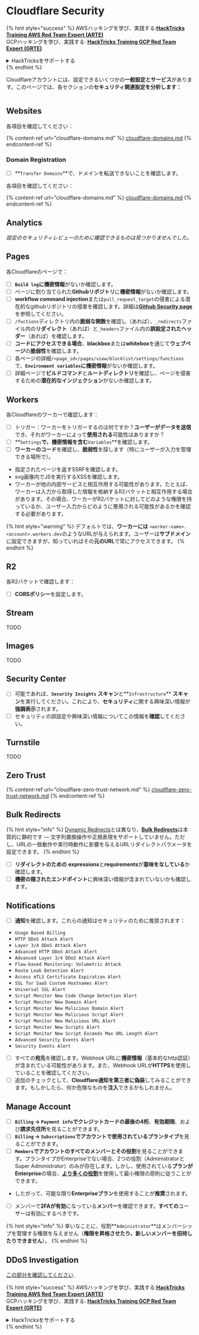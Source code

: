 # Cloudflare Security

{% hint style="success" %}
AWSハッキングを学び、実践する:<img src="../../.gitbook/assets/image (1) (1) (1).png" alt="" data-size="line">[**HackTricks Training AWS Red Team Expert (ARTE)**](https://training.hacktricks.xyz/courses/arte)<img src="../../.gitbook/assets/image (1) (1) (1).png" alt="" data-size="line">\
GCPハッキングを学び、実践する: <img src="../../.gitbook/assets/image (2).png" alt="" data-size="line">[**HackTricks Training GCP Red Team Expert (GRTE)**<img src="../../.gitbook/assets/image (2).png" alt="" data-size="line">](https://training.hacktricks.xyz/courses/grte)

<details>

<summary>HackTricksをサポートする</summary>

* [**サブスクリプションプラン**](https://github.com/sponsors/carlospolop)を確認してください！
* **💬 [**Discordグループ**](https://discord.gg/hRep4RUj7f)または[**Telegramグループ**](https://t.me/peass)に参加するか、**Twitter** 🐦 [**@hacktricks\_live**](https://twitter.com/hacktricks_live)**をフォローしてください。**
* **[**HackTricks**](https://github.com/carlospolop/hacktricks)および[**HackTricks Cloud**](https://github.com/carlospolop/hacktricks-cloud)のGitHubリポジトリにPRを提出してハッキングトリックを共有してください。**

</details>
{% endhint %}

Cloudflareアカウントには、設定できるいくつかの**一般設定とサービス**があります。このページでは、各セクションの**セキュリティ関連設定を分析します：**

<figure><img src="../../.gitbook/assets/image (117).png" alt=""><figcaption></figcaption></figure>

## Websites

各項目を確認してください：

{% content-ref url="cloudflare-domains.md" %}
[cloudflare-domains.md](cloudflare-domains.md)
{% endcontent-ref %}

### Domain Registration

* [ ] **`Transfer Domains`**で、ドメインを転送できないことを確認します。

各項目を確認してください：

{% content-ref url="cloudflare-domains.md" %}
[cloudflare-domains.md](cloudflare-domains.md)
{% endcontent-ref %}

## Analytics

_設定のセキュリティレビューのために確認できるものは見つかりませんでした。_

## Pages

各Cloudflareのページで：

* [ ] **`Build log`**に**機密情報**がないか確認します。
* [ ] ページに割り当てられた**Githubリポジトリ**に**機密情報**がないか確認します。
* [ ] **workflow command injection**または`pull_request_target`の侵害による潜在的なgithubリポジトリの侵害を確認します。詳細は[**Github Security page**](../github-security/)を参照してください。
* [ ] `/fuctions`ディレクトリ内の**脆弱な関数**を確認し（あれば）、`_redirects`ファイル内の**リダイレクト**（あれば）と`_headers`ファイル内の**誤設定されたヘッダー**（あれば）を確認します。
* [ ] **コードにアクセスできる場合**、**blackbox**または**whitebox**を通じて**ウェブページ**の**脆弱性**を確認します。
* [ ] 各ページの詳細`/<page_id>/pages/view/blocklist/settings/functions`で、**`Environment variables`**に**機密情報**がないか確認します。
* [ ] 詳細ページで**ビルドコマンド**と**ルートディレクトリ**を確認し、ページを侵害するための**潜在的なインジェクション**がないか確認します。

## **Workers**

各Cloudflareのワーカーで確認します：

* [ ] トリガー：ワーカーをトリガーするのは何ですか？**ユーザーがデータを送信**でき、それがワーカーによって**使用される**可能性はありますか？
* [ ] **`Settings`**で、**機密情報**を含む**`Variables`**を確認します。
* [ ] **ワーカーのコード**を確認し、**脆弱性**を探します（特にユーザーが入力を管理できる場所で）。
* 指定されたページを返すSSRFを確認します。
* svg画像内でJSを実行するXSSを確認します。
* ワーカーが他の内部サービスと相互作用する可能性があります。たとえば、ワーカーは入力から取得した情報を格納するR2バケットと相互作用する場合があります。その場合、ワーカーがR2バケットに対してどのような権限を持っているか、ユーザー入力からどのように悪用される可能性があるかを確認する必要があります。

{% hint style="warning" %}
デフォルトでは、**ワーカーには** `<worker-name>.<account>.workers.dev`のようなURLが与えられます。ユーザーは**サブドメイン**に設定できますが、知っていればその**元のURL**で常にアクセスできます。
{% endhint %}

## R2

各R2バケットで確認します：

* [ ] **CORSポリシー**を設定します。

## Stream

TODO

## Images

TODO

## Security Center

* [ ] 可能であれば、**`Security Insights`** **スキャン**と**`Infrastructure`** **スキャン**を実行してください。これにより、**セキュリティ**に関する興味深い情報が**強調表示**されます。
* [ ] セキュリティの誤設定や興味深い情報についてこの情報を**確認**してください。

## Turnstile

TODO

## **Zero Trust**

{% content-ref url="cloudflare-zero-trust-network.md" %}
[cloudflare-zero-trust-network.md](cloudflare-zero-trust-network.md)
{% endcontent-ref %}

## Bulk Redirects

{% hint style="info" %}
[Dynamic Redirects](https://developers.cloudflare.com/rules/url-forwarding/dynamic-redirects/)とは異なり、[**Bulk Redirects**](https://developers.cloudflare.com/rules/url-forwarding/bulk-redirects/)は本質的に静的です — 文字列置換操作や正規表現をサポートしていません。ただし、URLの一致動作や実行時動作に影響を与えるURLリダイレクトパラメータを設定できます。
{% endhint %}

* [ ] **リダイレクトのための** **expressions**と**requirements**が**意味をなしている**か確認します。
* [ ] **機密の隠されたエンドポイント**に興味深い情報が含まれていないかも確認します。

## Notifications

* [ ] **通知**を確認します。これらの通知はセキュリティのために推奨されます：
* `Usage Based Billing`
* `HTTP DDoS Attack Alert`
* `Layer 3/4 DDoS Attack Alert`
* `Advanced HTTP DDoS Attack Alert`
* `Advanced Layer 3/4 DDoS Attack Alert`
* `Flow-based Monitoring: Volumetric Attack`
* `Route Leak Detection Alert`
* `Access mTLS Certificate Expiration Alert`
* `SSL for SaaS Custom Hostnames Alert`
* `Universal SSL Alert`
* `Script Monitor New Code Change Detection Alert`
* `Script Monitor New Domain Alert`
* `Script Monitor New Malicious Domain Alert`
* `Script Monitor New Malicious Script Alert`
* `Script Monitor New Malicious URL Alert`
* `Script Monitor New Scripts Alert`
* `Script Monitor New Script Exceeds Max URL Length Alert`
* `Advanced Security Events Alert`
* `Security Events Alert`
* [ ] すべての**宛先**を確認します。Webhook URLに**機密情報**（基本的なhttp認証）が含まれている可能性があります。また、Webhook URLが**HTTPS**を使用していることを確認してください。
* [ ] 追加のチェックとして、**Cloudflare通知を第三者に偽装**してみることができます。もしかしたら、何か危険なものを**注入**できるかもしれません。

## Manage Account

* [ ] **`Billing` -> `Payment info`**で**クレジットカードの最後の4桁**、**有効期限**、および**請求先住所**を見ることができます。
* [ ] **`Billing` -> `Subscriptions`**でアカウントで使用されている**プランタイプ**を見ることができます。
* [ ] **`Members`**でアカウントのすべてのメンバーとその**役割**を見ることができます。プランタイプがEnterpriseでない場合、2つの役割（AdministratorとSuper Administrator）のみが存在します。しかし、使用されている**プランがEnterprise**の場合、[**より多くの役割**](https://developers.cloudflare.com/fundamentals/account-and-billing/account-setup/account-roles/)を使用して最小権限の原則に従うことができます。
* したがって、可能な限り**Enterpriseプラン**を使用することが**推奨**されます。
* [ ] メンバーで**2FAが有効**になっている**メンバー**を確認できます。**すべての**ユーザーは有効にするべきです。

{% hint style="info" %}
幸いなことに、役割**`Administrator`**はメンバーシップを管理する権限を与えません（**権限を昇格させたり、新しいメンバーを招待したりできません**）。
{% endhint %}

## DDoS Investigation

[この部分を確認してください](cloudflare-domains.md#cloudflare-ddos-protection).

{% hint style="success" %}
AWSハッキングを学び、実践する:<img src="../../.gitbook/assets/image (1) (1) (1).png" alt="" data-size="line">[**HackTricks Training AWS Red Team Expert (ARTE)**](https://training.hacktricks.xyz/courses/arte)<img src="../../.gitbook/assets/image (1) (1) (1).png" alt="" data-size="line">\
GCPハッキングを学び、実践する: <img src="../../.gitbook/assets/image (2).png" alt="" data-size="line">[**HackTricks Training GCP Red Team Expert (GRTE)**<img src="../../.gitbook/assets/image (2).png" alt="" data-size="line">](https://training.hacktricks.xyz/courses/grte)

<details>

<summary>HackTricksをサポートする</summary>

* [**サブスクリプションプラン**](https://github.com/sponsors/carlospolop)を確認してください！
* **💬 [**Discordグループ**](https://discord.gg/hRep4RUj7f)または[**Telegramグループ**](https://t.me/peass)に参加するか、**Twitter** 🐦 [**@hacktricks\_live**](https://twitter.com/hacktricks_live)**をフォローしてください。**
* **[**HackTricks**](https://github.com/carlospolop/hacktricks)および[**HackTricks Cloud**](https://github.com/carlospolop/hacktricks-cloud)のGitHubリポジトリにPRを提出してハッキングトリックを共有してください。**

</details>
{% endhint %}
